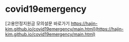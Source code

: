 # covid19emergency

[고용안정지원금 모의설문 바로가기 https://hajin-kim.github.io/covid19emergency/main.html](https://hajin-kim.github.io/covid19emergency/main.html)
